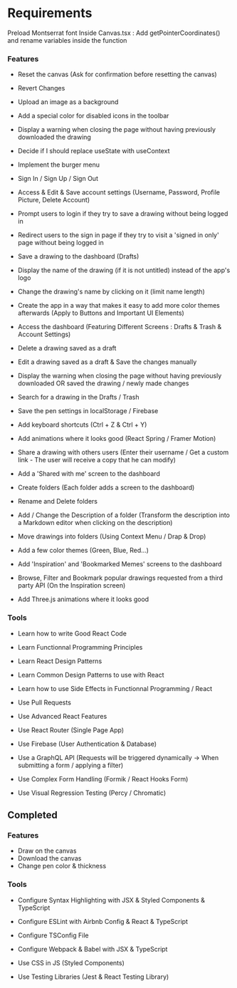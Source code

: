 # Requirements

Preload Montserrat font
Inside Canvas.tsx : Add getPointerCoordinates() and rename variables inside the function

### Features

- Reset the canvas (Ask for confirmation before resetting the canvas)
- Revert Changes
- Upload an image as a background
- Add a special color for disabled icons in the toolbar
- Display a warning when closing the page without having previously downloaded the drawing
- Decide if I should replace useState with useContext

- Implement the burger menu
- Sign In / Sign Up / Sign Out
- Access & Edit & Save account settings (Username, Password, Profile Picture, Delete Account)
- Prompt users to login if they try to save a drawing without being logged in
- Redirect users to the sign in page if they try to visit a 'signed in only' page without being logged in

- Save a drawing to the dashboard (Drafts)
- Display the name of the drawing (if it is not untitled) instead of the app's logo
- Change the drawing's name by clicking on it (limit name length)
- Create the app in a way that makes it easy to add more color themes afterwards (Apply to Buttons and Important UI Elements)
- Access the dashboard (Featuring Different Screens : Drafts & Trash & Account Settings)
- Delete a drawing saved as a draft
- Edit a drawing saved as a draft & Save the changes manually
- Display the warning when closing the page without having previously downloaded OR saved the drawing / newly made changes

- Search for a drawing in the Drafts / Trash
- Save the pen settings in localStorage / Firebase
- Add keyboard shortcuts (Ctrl + Z & Ctrl + Y)
- Add animations where it looks good (React Spring / Framer Motion)

- Share a drawing with others users (Enter their username / Get a custom link - The user will receive a copy that he can modify)
- Add a 'Shared with me' screen to the dashboard

- Create folders (Each folder adds a screen to the dashboard)
- Rename and Delete folders
- Add / Change the Description of a folder (Transform the description into a Markdown editor when clicking on the description)
- Move drawings into folders (Using Context Menu / Drap & Drop)
- Add a few color themes (Green, Blue, Red...)

- Add 'Inspiration' and 'Bookmarked Memes' screens to the dashboard
- Browse, Filter and Bookmark popular drawings requested from a third party API (On the Inspiration screen)
- Add Three.js animations where it looks good

### Tools

- Learn how to write Good React Code
- Learn Functionnal Programming Principles
- Learn React Design Patterns
- Learn Common Design Patterns to use with React
- Learn how to use Side Effects in Functionnal Programming / React

- Use Pull Requests
- Use Advanced React Features
- Use React Router (Single Page App)
- Use Firebase (User Authentication & Database)
- Use a GraphQL API (Requests will be triggered dynamically -> When submitting a form / applying a filter)
- Use Complex Form Handling (Formik / React Hooks Form)
- Use Visual Regression Testing (Percy / Chromatic)

## Completed

### Features

- Draw on the canvas
- Download the canvas
- Change pen color & thickness

### Tools

- Configure Syntax Highlighting with JSX & Styled Components & TypeScript
- Configure ESLint with Airbnb Config & React & TypeScript
- Configure TSConfig File
- Configure Webpack & Babel with JSX & TypeScript

- Use CSS in JS (Styled Components)
- Use Testing Libraries (Jest & React Testing Library)